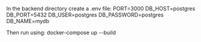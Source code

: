 In the backend directory create a .env file:
PORT=3000
DB_HOST=postgres
DB_PORT=5432
DB_USER=postgres
DB_PASSWORD=postgres
DB_NAME=mydb

Then run using: docker-compose up --build